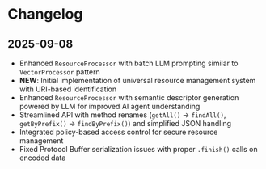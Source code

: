 # Changelog

## 2025-09-08

- Enhanced `ResourceProcessor` with batch LLM prompting similar to
  `VectorProcessor` pattern
- **NEW**: Initial implementation of universal resource management system with
  URI-based identification
- Enhanced `ResourceProcessor` with semantic descriptor generation powered by
  LLM for improved AI agent understanding
- Streamlined API with method renames (`getAll()` → `findAll()`, `getByPrefix()`
  → `findByPrefix()`) and simplified JSON handling
- Integrated policy-based access control for secure resource management
- Fixed Protocol Buffer serialization issues with proper `.finish()` calls on
  encoded data
